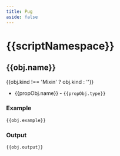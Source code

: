 ```yaml
---
title: Pug
aside: false
---
```

<script setup>
import { useData } from 'vitepress'

import { data } from '@/reference.data.js'

const { params } = useData();

const docArr = data.pug[params.value.namespace];
const scriptNamespace = params.value.namespace;
</script>
# {{scriptNamespace}}

<div v-for="obj in docArr" :key="obj.name">

<h2 :id="obj.name">{{obj.name}}</h2>
{{obj.kind !== 'Mixin' ? obj.kind : ''}}

<div v-html="obj.description" />

<ul>
  <li v-for="propObj in obj.properties" :key="`${obj.name}-${propObj.name}`">

{{propObj.name}} - `{{propObj.type}}` 
<div v-html="propObj.description" />

  </li>
</ul>
<div v-if="obj.example">

### Example
```pug-vue
{{obj.example}}
```

</div>
<div v-if="obj.output && !/^(kscript|module)$/.test(obj.name)">

### Output
```html-vue
{{obj.output}}
```

</div>

</div>
